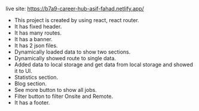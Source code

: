 live site: https://b7a9-career-hub-asif-fahad.netlify.app/

* This project is created by using react, react router.
* It has fixed header.
* It has many routes.
* It has a banner.
* It has 2 json files.
* Dynamically loaded data to show two sections.
* Dynamically showed route to single data.
* Added data to local storage and get data from local storage and showed it to UI.
* Statistics section.
* Blog section.
* See more button to show all jobs.
* Filter button to filter Onsite and Remote.
* It has a footer.